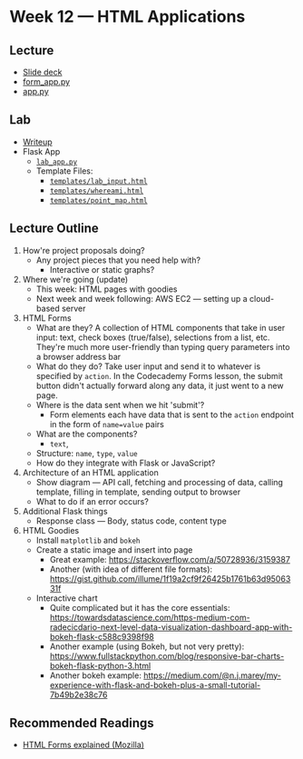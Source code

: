 # Week 12 — HTML Applications

## Lecture

* [Slide deck](https://docs.google.com/presentation/d/1CZHQXWWaJZm0-m2fXatV-bgE41qVSu4YqPtpZFNFhG8/edit?usp=sharing)
* [form_app.py](form_app.py)
* [app.py](app.py)

## Lab

* [Writeup](Lab.md)
* Flask App
  * [`lab_app.py`](lab_app.py)
  * Template Files:
    * [`templates/lab_input.html`](templates/lab_input.html)
    * [`templates/whereami.html`](templates/whereami.html)
    * [`templates/point_map.html`](templates/point_map.html)

## Lecture Outline

1. How're project proposals doing?
   * Any project pieces that you need help with?
     * Interactive or static graphs?
2. Where we're going (update)
   * This week: HTML pages with goodies
   * Next week and week following: AWS EC2 — setting up a cloud-based server
3. HTML Forms
   * What are they? A collection of HTML components that take in user input: text, check boxes (true/false), selections from a list, etc. They're much more user-friendly than typing query parameters into a browser address bar
   * What do they do? Take user input and send it to whatever is specified by `action`. In the Codecademy Forms lesson, the submit button didn't actually forward along any data, it just went to a new page.
   * Where is the data sent when we hit 'submit'?
     * Form elements each have data that is sent to the `action` endpoint in the form of `name=value` pairs
   * What are the components?
     * `text`,
   * Structure: `name`, `type`, `value`
   * How do they integrate with Flask or JavaScript?
4. Architecture of an HTML application
   * Show diagram — API call, fetching and processing of data, calling template, filling in template, sending output to browser
   * What to do if an error occurs?
5. Additional Flask things
   * Response class — Body, status code, content type
6. HTML Goodies
   * Install `matplotlib` and `bokeh`
   * Create a static image and insert into page
     * Great example: <https://stackoverflow.com/a/50728936/3159387>
     * Another (with idea of different file formats): <https://gist.github.com/illume/1f19a2cf9f26425b1761b63d9506331f>
   * Interactive chart
     * Quite complicated but it has the core essentials: <https://towardsdatascience.com/https-medium-com-radecicdario-next-level-data-visualization-dashboard-app-with-bokeh-flask-c588c9398f98>
     * Another example (using Bokeh, but not very pretty): <https://www.fullstackpython.com/blog/responsive-bar-charts-bokeh-flask-python-3.html>
     * Another bokeh example: <https://medium.com/@n.j.marey/my-experience-with-flask-and-bokeh-plus-a-small-tutorial-7b49b2e38c76>


## Recommended Readings

* [HTML Forms explained (Mozilla)](https://developer.mozilla.org/en-US/docs/Learn/Forms/Your_first_form)
